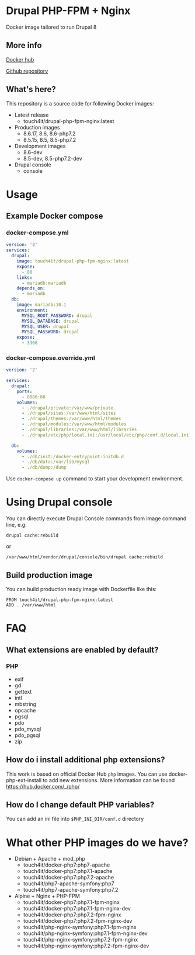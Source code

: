 # Drupal PHP-FPM + Nginx

Docker image tailored to run Drupal 8

## More info

[Docker hub](https://hub.docker.com/r/touch4it/drupal-php-fpm-nginx)

[Github repository](https://github.com/touch4it/docker-php7)

## What's here?

This repository is a source code for following Docker images:

*   Latest release
    *   touch4it/drupal-php-fpm-nginx:latest
*   Production images
    *   8.6.17, 8.6, 8.6-php7.2
    *   8.5.15, 8.5, 8.5-php7.2
*   Development images
    *   8.6-dev
    *   8.5-dev, 8.5-php7.2-dev
*   Drupal console
    *   console

# Usage

## Example Docker compose

### docker-compose.yml

```yaml
version: '2'
services:
  drupal:
    image: touch4it/drupal-php-fpm-nginx:latest
    expose:
      - 80
    links:
      - mariadb:mariadb
    depends_on:
      - mariadb
  db:
    image: mariadb:10.1
    environment:
      MYSQL_ROOT_PASSWORD: drupal
      MYSQL_DATABASE: drupal
      MYSQL_USER: drupal
      MYSQL_PASSWORD: drupal
    expose:
      - 3306
```

### docker-compose.override.yml

```yaml
version: '2'

services:
  drupal:
    ports:
      - 8080:80
    volumes:
      - ./drupal/private:/var/www/private
      - ./drupal/sites:/var/www/html/sites
      - ./drupal/themes:/var/www/html/themes
      - ./drupal/modules:/var/www/html/modules
      - ./drupal/libraries:/var/www/html/libraries
      - ./drupal/etc/php/local.ini:/usr/local/etc/php/conf.d/local.ini

  db:
    volumes:
      - ./db/init:/docker-entrypoint-initdb.d
      - ./db/data:/var/lib/mysql
      - ./db/dump:/dump
```

Use `docker-compose up` command to start your development environment.

# Using Drupal console

You can directly execute Drupal Console commands from image command line, e.g.

```
drupal cache:rebuild
```

or

```
/var/www/html/vendor/drupal/console/bin/drupal cache:rebuild
```

## Build production image

You can build production ready image with Dockerfile like this:

```
FROM touch4it/drupal-php-fpm-nginx:latest
ADD . /var/www/html
```

# FAQ

## What extensions are enabled by default?

### PHP

*   exif
*   gd
*   gettext
*   intl
*   mbstring
*   opcache
*   pgsql
*   pdo
*   pdo_mysql
*   pdo_pgsql
*   zip

## How do i install additional php extensions?

This work is based on official Docker Hub `php` images. You can use docker-php-ext-install to add new extensions. More information can be found https://hub.docker.com/_/php/

## How do I change default PHP variables?

You can add an ini file into `$PHP_INI_DIR/conf.d` directory

# What other PHP images do we have?

*   Debian + Apache + mod_php
    *   touch4it/docker-php7:php7-apache
    *   touch4it/docker-php7:php7.1-apache
    *   touch4it/docker-php7:php7.2-apache
    *   touch4it/php7-apache-symfony:php7
    *   touch4it/php7-apache-symfony:php7.2
*   Alpine + Nginx + PHP-FPM
    *   touch4it/docker-php7:php7.1-fpm-nginx
    *   touch4it/docker-php7:php7.1-fpm-nginx-dev
    *   touch4it/docker-php7:php7.2-fpm-nginx
    *   touch4it/docker-php7:php7.2-fpm-nginx-dev
    *   touch4it/php-nginx-symfony:php7.1-fpm-nginx
    *   touch4it/php-nginx-symfony:php7.1-fpm-nginx-dev
    *   touch4it/php-nginx-symfony:php7.2-fpm-nginx
    *   touch4it/php-nginx-symfony:php7.2-fpm-nginx-dev
